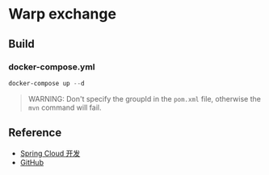 # Warp exchange

## Build

### docker-compose.yml

```PowerShell
docker-compose up --d
```
> WARNING: Don't specify the groupId in the `pom.xml` file, otherwise the `mvn` command will fail.

## Reference

* [Spring Cloud 开发](https://www.liaoxuefeng.com/wiki/1252599548343744/1266263401691296)
* [GitHub](https://github.com/michaelliao/warpexchange/)
